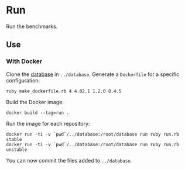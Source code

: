 # Run
Run the benchmarks.

## Use
### With Docker
Clone the [database](https://github.com/coq-bench/database) in `../database`. Generate a `Dockerfile` for a specific configuration:

    ruby make_dockerfile.rb 4 4.02.1 1.2.0 8.4.5

Build the Docker image:

    docker build --tag=run .

Run the image for each repository:

    docker run -ti -v `pwd`/../database:/root/database run ruby run.rb stable
    docker run -ti -v `pwd`/../database:/root/database run ruby run.rb unstable

You can now commit the files added to `../database`.
